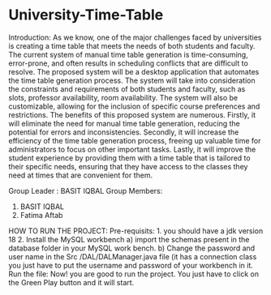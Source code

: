 # University-Time-Table
Introduction:
As we know, one of the major challenges faced by universities is creating a time table that meets the needs of both students and faculty. The current system of manual time table generation is time-consuming, error-prone, and often results in scheduling conflicts that are difficult to resolve.
The proposed system will be a desktop application that automates the time table generation process. The system will take into consideration the constraints and requirements of both students and faculty, such as slots, professor availability, room availability. The system will also be customizable, allowing for the inclusion of specific course preferences and restrictions.
The benefits of this proposed system are numerous. Firstly, it will eliminate the need for manual time table generation, reducing the potential for errors and inconsistencies. Secondly, it will increase the efficiency of the time table generation process, freeing up valuable time for administrators to focus on other important tasks. Lastly, it will improve the student experience by providing them with a time table that is tailored to their specific needs, ensuring that they have access to the classes they need at times that are convenient for them.


Group Leader : BASIT IQBAL
Group Members:
1) BASIT IQBAL
2) Fatima Aftab


HOW TO RUN THE PROJECT:
  Pre-requisits:
      1. you should have a jdk version 18 
      2. Install the MySQL workbench
        a) import the schemas present in the database folder in your MySQL work bench.
        b) Change the password and user name in the Src /DAL/DALManager.java file (it has a connection class you just have to put the  username and password of your workbench in it.
  Run the file:
      Now! you are good to run the project. You just have to click on the Green Play button and it will start.


